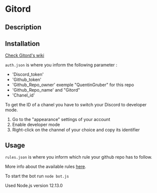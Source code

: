 # Gitord

## Description


## Installation 
[Check Gitord's wiki ](https://github.com/QuentinGruber/Gitord)

`auth.json` is where you inform the following parameter : 
* 'Discord_token'
* 'Github_token'
* 'Github_Repo_owner' exemple "QuentinGruber" for this repo
* 'Github_Repo_name' and "Gitord"
* 'Chanel_id'

To get the ID of a chanel you have to switch your Discord to developer mode.

1. Go to the "appearance" settings of your account
2. Enable developer mode
3. Right-click on the channel of your choice and copy its identifier

## Usage

`rules.json` is where you inform which rule your github repo has to follow.

More info about the available rules [here](https://github.com/QuentinGruber/Gitord/wiki/Rules-info).

To start the bot run `node bot.js`

Used Node.js version 12.13.0
